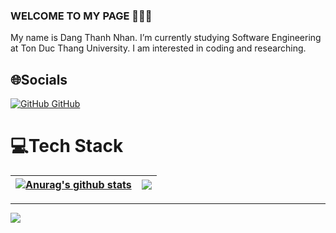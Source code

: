 ### WELCOME TO MY PAGE 👋👋👋
My name is Dang Thanh Nhan. I’m currently studying Software Engineering at Ton Duc Thang University. I am interested in coding and researching. 

## 🌐Socials
[![GitHub](https://i.stack.imgur.com/tskMh.png) GitHub](https://github.com/nhandang02/)

# 💻Tech Stack
| <a href="https://github.com/nhandang02/github-readme-stats"><img align="center" src="https://github-readme-stats.vercel.app/api?username=nhandang02&show_icons=true&include_all_commits=true&theme=tokyonight&hide=prs" alt="Anurag's github stats" /></a> | <a href="https://github.com/anuraghazra/github-readme-stats"><img align="center" src="https://github-readme-stats.vercel.app/api/top-langs/?username=nhandang02&layout=compact&theme=tokyonight&hide=prs" /></a> |
| ------------- | ------------- |
---
[![](https://visitcount.itsvg.in/api?id=nhandang02&icon=0&color=0)](https://visitcount.itsvg.in)

